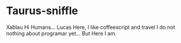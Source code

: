 # Taurus-sniffle
Xablau
Hi Humans...
Lucas Here, I like coffeescript and travel I do not nothing about programar yet...
But Here I am.
